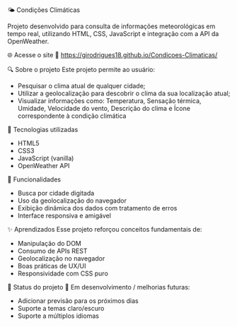 🌤️ Condições Climáticas

Projeto desenvolvido para consulta de informações meteorológicas em tempo real, utilizando HTML, CSS, JavaScript e integração com a API da OpenWeather.

🌐 Acesse o site 🔗 https://girodrigues18.github.io/Condicoes-Climaticas/

🔍 Sobre o projeto
Este projeto permite ao usuário:
- Pesquisar o clima atual de qualquer cidade;
- Utilizar a geolocalização para descobrir o clima da sua localização atual;
- Visualizar informações como: Temperatura, Sensação térmica, Umidade, Velocidade do vento, Descrição do clima e Ícone correspondente à condição climática

🧪 Tecnologias utilizadas
- HTML5
- CSS3
- JavaScript (vanilla)
- OpenWeather API

🎯 Funcionalidades
- Busca por cidade digitada
- Uso da geolocalização do navegador
- Exibição dinâmica dos dados com tratamento de erros
- Interface responsiva e amigável

✨ Aprendizados
Esse projeto reforçou conceitos fundamentais de:
- Manipulação do DOM
- Consumo de APIs REST
- Geolocalização no navegador
- Boas práticas de UX/UI
- Responsividade com CSS puro

📌 Status do projeto
🚧 Em desenvolvimento / melhorias futuras:
- Adicionar previsão para os próximos dias
- Suporte a temas claro/escuro
- Suporte a múltiplos idiomas

